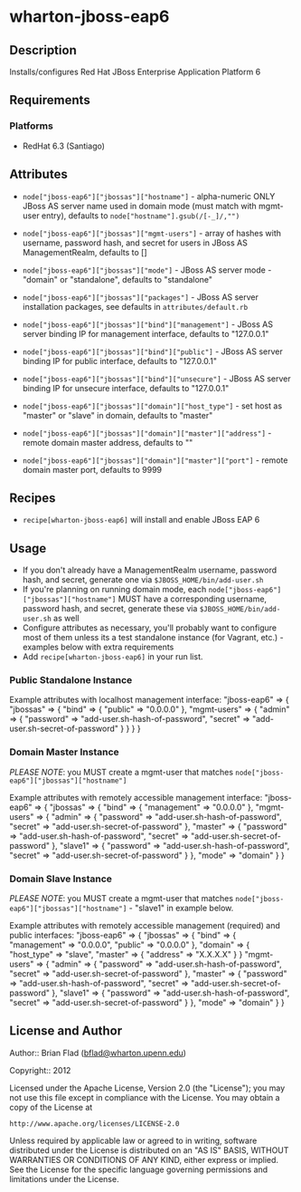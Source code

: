 # wharton-jboss-eap6

## Description

Installs/configures Red Hat JBoss Enterprise Application Platform 6

## Requirements

### Platforms

* RedHat 6.3 (Santiago)

## Attributes

* `node["jboss-eap6"]["jbossas"]["hostname"]` - alpha-numeric ONLY JBoss AS
  server name used in domain mode (must match with mgmt-user entry), defaults to
  `node["hostname"].gsub(/[-_]/,"")`
* `node["jboss-eap6"]["jbossas"]["mgmt-users"]` - array of hashes with username,
  password hash, and secret for users in JBoss AS ManagementRealm, defaults to
  []
* `node["jboss-eap6"]["jbossas"]["mode"]` - JBoss AS server mode - "domain" or
  "standalone", defaults to "standalone"
* `node["jboss-eap6"]["jbossas"]["packages"]` - JBoss AS server installation
  packages, see defaults in `attributes/default.rb`

* `node["jboss-eap6"]["jbossas"]["bind"]["management"]` - JBoss AS server
  binding IP for management interface, defaults to "127.0.0.1"
* `node["jboss-eap6"]["jbossas"]["bind"]["public"]` - JBoss AS server binding IP
  for public interface, defaults to "127.0.0.1"
* `node["jboss-eap6"]["jbossas"]["bind"]["unsecure"]` - JBoss AS server binding
  IP for unsecure interface, defaults to "127.0.0.1"

* `node["jboss-eap6"]["jbossas"]["domain"]["host_type"]` - set host as "master"
  or "slave" in domain, defaults to "master"
* `node["jboss-eap6"]["jbossas"]["domain"]["master"]["address"]` - remote
  domain master address, defaults to ""
* `node["jboss-eap6"]["jbossas"]["domain"]["master"]["port"]` - remote
  domain master port, defaults to 9999

## Recipes

* `recipe[wharton-jboss-eap6]` will install and enable JBoss EAP 6

## Usage

* If you don't already have a ManagementRealm username, password hash, and
  secret, generate one via `$JBOSS_HOME/bin/add-user.sh`
* If you're planning on running domain mode, each
  `node["jboss-eap6"]["jbossas"]["hostname"]` MUST have a corresponding
  username, password hash, and secret, generate these via
  `$JBOSS_HOME/bin/add-user.sh` as well
* Configure attributes as necessary, you'll probably want to configure most of
  them unless its a test standalone instance (for Vagrant, etc.) - examples
  below with extra requirements
* Add `recipe[wharton-jboss-eap6]` in your run list.

### Public Standalone Instance

Example attributes with localhost management interface:
    "jboss-eap6" => {
      "jbossas" => {
        "bind" => {
          "public" => "0.0.0.0"
        },
        "mgmt-users" => {
          "admin" => {
            "password" => "add-user.sh-hash-of-password",
            "secret" => "add-user.sh-secret-of-password"
          }
        }
      }
    }

### Domain Master Instance

_PLEASE NOTE_: you MUST create a mgmt-user that matches
`node["jboss-eap6"]["jbossas"]["hostname"]`

Example attributes with remotely accessible management interface:
    "jboss-eap6" => {
      "jbossas" => {
        "bind" => {
          "management" => "0.0.0.0"
        },
        "mgmt-users" => {
          "admin" => {
            "password" => "add-user.sh-hash-of-password",
            "secret" => "add-user.sh-secret-of-password"
          },
          "master" => {
            "password" => "add-user.sh-hash-of-password",
            "secret" => "add-user.sh-secret-of-password"
          },
          "slave1" => {
            "password" => "add-user.sh-hash-of-password",
            "secret" => "add-user.sh-secret-of-password"
          }
        },
        "mode" => "domain"
      }
    }

### Domain Slave Instance

_PLEASE NOTE_: you MUST create a mgmt-user that matches
`node["jboss-eap6"]["jbossas"]["hostname"]` - "slave1" in example below.

Example attributes with remotely accessible management (required) and public
interfaces:
    "jboss-eap6" => {
      "jbossas" => {
        "bind" => {
          "management" => "0.0.0.0",
          "public" => "0.0.0.0"
        },
        "domain" => {
          "host_type" => "slave",
          "master" => { "address" => "X.X.X.X" }
        }
        "mgmt-users" => {
          "admin" => {
            "password" => "add-user.sh-hash-of-password",
            "secret" => "add-user.sh-secret-of-password"
          },
          "master" => {
            "password" => "add-user.sh-hash-of-password",
            "secret" => "add-user.sh-secret-of-password"
          },
          "slave1" => {
            "password" => "add-user.sh-hash-of-password",
            "secret" => "add-user.sh-secret-of-password"
          }
        },
        "mode" => "domain"
      }
    }

## License and Author
      
Author:: Brian Flad (<bflad@wharton.upenn.edu>)

Copyright:: 2012

Licensed under the Apache License, Version 2.0 (the "License");
you may not use this file except in compliance with the License.
You may obtain a copy of the License at

    http://www.apache.org/licenses/LICENSE-2.0

Unless required by applicable law or agreed to in writing, software
distributed under the License is distributed on an "AS IS" BASIS,
WITHOUT WARRANTIES OR CONDITIONS OF ANY KIND, either express or implied.
See the License for the specific language governing permissions and
limitations under the License.
